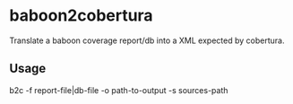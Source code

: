 baboon2cobertura
================

Translate a baboon coverage report/db into a XML expected by cobertura.

Usage
-----

  b2c -f report-file|db-file -o path-to-output -s sources-path
  

